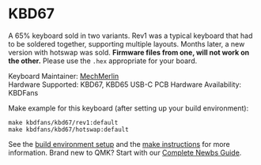 # KBD67

A 65% keyboard sold in two variants. Rev1 was a typical keyboard that had to be soldered together, supporting multiple layouts. 
Months later, a new version with hotswap was sold. **Firmware files from one, will not work on the other.** Please use the `.hex` appropriate for your board. 

Keyboard Maintainer: [MechMerlin](https://github.com/mechmerlin)  
Hardware Supported: KBD67, KBD65 USB-C PCB
Hardware Availability: KBDFans

Make example for this keyboard (after setting up your build environment):

    make kbdfans/kbd67/rev1:default
    make kbdfans/kbd67/hotswap:default

See the [build environment setup](https://docs.qmk.fm/#/getting_started_build_tools) and the [make instructions](https://docs.qmk.fm/#/getting_started_make_guide) for more information. Brand new to QMK? Start with our [Complete Newbs Guide](https://docs.qmk.fm/#/newbs).
